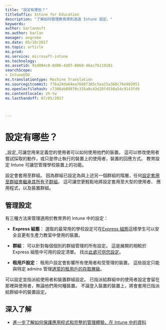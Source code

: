 ```yaml
---
title: "設定有哪些？"
titleSuffix: Intune for Education
description: "了解如何管理教育原則透過 Intune 設定。"
keywords: 
author: barlanmsft
ms.author: barlan
manager: angrobe
ms.date: 05/10/2017
ms.topic: article
ms.prod: 
ms.service: microsoft-intune
ms.technology: 
ms.assetid: 91d004c0-8d06-4307-8868-46ac7b119101
searchScope:
- IntuneEDU
ms.translationtype: Machine Translation
ms.sourcegitcommit: f76a24da64ea7688f385c5ea15a368c76e982951
ms.openlocfilehash: c7308ab88970c335a0c43d20f4558a54c9143fd9
ms.contentlocale: zh-tw
ms.lasthandoff: 07/05/2017



---
```


# <a name="what-are-settings"></a>設定有哪些？

_設定_可讓您用來定義您的使用者可以如何使用他們的裝置。 這可以修改使用者嘗試採取的動作，或只是停止執行的裝置上的使用者，裝置的回應方式。 教育設定 Intune 可讓您管理學校裝置上的功能。

設定會套用至群組。 因為群組已設定為與上述另一個群組的階層，任何[設定套用至群組會繼承其所有子群組](settings-inheritance.md)。 這可讓您更輕鬆地將設定套用至大型的使用者、 應用程式，以及裝置群組。

## <a name="manage-settings"></a>管理設定

有三種方法來管理適用於教育界的 Intune 中的設定：

* __Express 組態__： 選取的最常用的學校設定可在[Express 組態](how-do-i-manage-settings.md#manage-settings-with-express-configuration)這樣學生可以安全且更有生產力教室中使用的裝置。

* __群組__： 可以針對每個個別的群組管理的所有設定。 這是展開的相較於 Express 組態中可用的設定清單。 找出[此處可供您設定](available-settings.md)。

* __租用戶設定__： 租用戶設定會影響所有使用者和受管理的裝置。 這些設定只能與特定 admins 管理[適當的租用戶的存取層級](what-are-tenants.md)。

可以設定並指派給使用者和裝置群組設定。 已指派給群組中的使用者設定會留在那裡與使用者，無論他們用何種裝置。 不論登入裝置的裝置上，將會套用已指派給群組中的裝置設定。

## <a name="find-out-more"></a>深入了解

- [進一步了解如何保護應用程式和完整的管理體驗，在 Intune 中的資料](https://docs.microsoft.com/intune/deploy-use/protect-apps-and-data-with-microsoft-intune)

